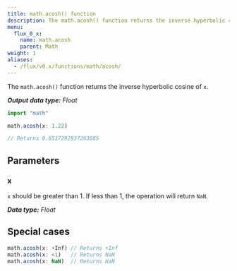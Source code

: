 ```yaml
---
title: math.acosh() function
description: The math.acosh() function returns the inverse hyperbolic cosine of `x`.
menu:
  flux_0_x:
    name: math.acosh
    parent: Math
weight: 1
aliases:
  - /flux/v0.x/functions/math/acosh/
---
```


The `math.acosh()` function returns the inverse hyperbolic cosine of `x`.

_**Output data type:** Float_

```js
import "math"

math.acosh(x: 1.22)

// Returns 0.6517292837263685
```

## Parameters

### x
`x` should be greater than 1.
If less than 1, the operation will return `NaN`.

_**Data type:** Float_

## Special cases
```js
math.acosh(x: +Inf) // Returns +Inf
math.acosh(x: <1)   // Returns NaN
math.acosh(x: NaN)  // Returns NaN
```
